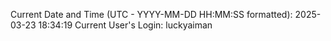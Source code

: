 Current Date and Time (UTC - YYYY-MM-DD HH:MM:SS formatted): 2025-03-23 18:34:19
Current User's Login: luckyaiman
